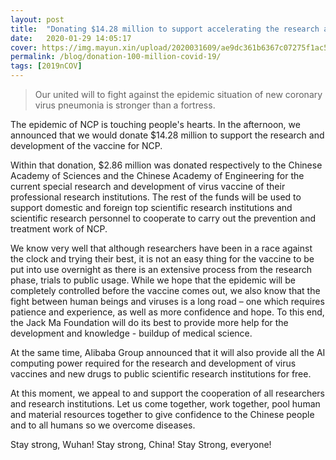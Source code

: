 ```yaml
---
layout: post
title:  "Donating $14.28 million to support accelerating the research and development of NCP vaccine"
date:   2020-01-29 14:05:17
cover: https://img.mayun.xin/upload/2020031609/ae9dc361b6367c07275f1ac578a60554.JPG
permalink: /blog/donation-100-million-covid-19/
tags: [2019nCOV]
---
```


> Our united will to fight against the epidemic situation of new coronary virus pneumonia is stronger than a fortress.

The epidemic of NCP is touching people's hearts. In the afternoon, we announced that we would donate $14.28 million to support the research and development of the vaccine for NCP.

Within that donation, $2.86 million was donated respectively to the Chinese Academy of Sciences and the Chinese Academy of Engineering for the current special research and development of virus vaccine of their professional research institutions. The rest of the funds will be used to support domestic and foreign top scientific research institutions and scientific research personnel to cooperate to carry out the prevention and treatment work of NCP.

We know very well that although researchers have been in a race against the clock and trying their best, it is not an easy thing for the vaccine to be put into use overnight as there is an extensive process from the research phase, trials to public usage. While we hope that the epidemic will be completely controlled before the vaccine comes out, we also know that the fight between human beings and viruses is a long road – one which requires patience and experience, as well as more confidence and hope. To this end, the Jack Ma Foundation will do its best to provide more help for the development and knowledge - buildup of medical science.

At the same time, Alibaba Group announced that it will also provide all the AI computing power required for the research and development of virus vaccines and new drugs to public scientific research institutions for free.

At this moment, we appeal to and support the cooperation of all researchers and research institutions. Let us come together, work together, pool human and material resources together to give confidence to the Chinese people and to all humans so we overcome diseases.

Stay strong, Wuhan!  Stay strong, China!  Stay Strong, everyone!